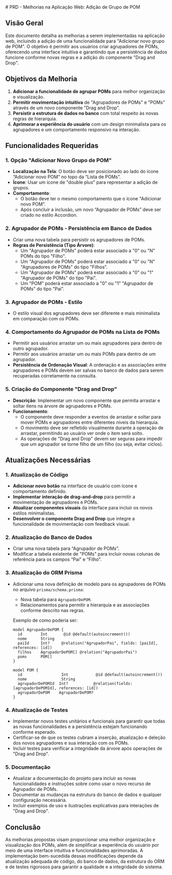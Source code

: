 <PRD>  
# PRD - Melhorias na Aplicação Web: Adição de Grupo de POM    
  
## Visão Geral    
  
Este documento detalha as melhorias a serem implementadas na aplicação web, incluindo a adição de uma funcionalidade para "Adicionar novo grupo de POM". O objetivo é permitir aos usuários criar agrupadores de POMs, oferecendo uma interface intuitiva e garantindo que a persistência de dados funcione conforme novas regras e a adição do componente "Drag and Drop".  
   
## Objetivos da Melhoria    
  
1. **Adicionar a funcionalidade de agrupar POMs** para melhor organização e visualização.    
2. **Permitir movimentação intuitiva** de "Agrupadores de POMs" e "POMs" através de um novo componente "Drag and Drop".    
3. **Persistir a estrutura de dados no banco** com total respeito às novas regras de hierarquia.    
4. **Aprimorar a experiência do usuário** com um design minimalista para os agrupadores e um comportamento responsivo na interação.    
  
## Funcionalidades Requeridas    
  
### 1. Opção "Adicionar Novo Grupo de POM"    
- **Localização na Tela**: O botão deve ser posicionado ao lado do ícone “Adicionar novo POM” no topo da “Lista de POMs”.    
- **Ícone**: Usar um ícone de "double plus" para representar a adição de grupos.    
- **Comportamento**:     
  - O botão deve ter o mesmo comportamento que o ícone "Adicionar novo POM".    
  - Após concluir a inclusão, um novo “Agrupador de POMs” deve ser criado no estilo Accordion.    
  
### 2. Agrupador de POMs - Persistência em Banco de Dados    
- Criar uma nova tabela para persistir os agrupadores de POMs.    
- **Regras de Persistência (Tipo Árvore)**:    
  - Um "Agrupador de POMs" poderá estar associado a "0" ou "N" POMs do tipo "Filho".    
  - Um "Agrupador de POMs" poderá estar associado a "0" ou "N" "Agrupadores de POMs" do tipo "Filhos".    
  - Um "Agrupador de POMs" poderá estar associado a "0" ou "1" "Agrupador de POMs" do tipo "Pai".    
  - Um "POM" poderá estar associado a "0" ou "1" "Agrupador de POMs" do tipo "Pai".    
  
### 3. Agrupador de POMs - Estilo    
- O estilo visual dos agrupadores deve ser diferente e mais minimalista em comparação com os POMs.    
  
### 4. Comportamento do Agrupador de POMs na Lista de POMs    
- Permitir aos usuários arrastar um ou mais agrupadores para dentro de outro agrupador.    
- Permitir aos usuários arrastar um ou mais POMs para dentro de um agrupador.    
- **Persistência de Ordenação Visual**: A ordenação e as associações entre agrupadores e POMs devem ser salvas no banco de dados para serem recuperadas corretamente na consulta.    
  
### 5. Criação do Componente "Drag and Drop"    
- **Descrição**: Implementar um novo componente que permita arrastar e soltar itens na árvore de agrupadores e POMs.    
- **Funcionamento**:   
  - O componente deve responder a eventos de arrastar e soltar para mover POMs e agrupadores entre diferentes níveis da hierarquia.    
  - O movimento deve ser refletido visualmente durante a operação de arrastar, permitindo ao usuário ver onde o item será solto.    
  - As operações de "Drag and Drop" devem ser seguras para impedir que um agrupador se torne filho de um filho (ou seja, evitar ciclos).    
  
## Atualizações Necessárias    
  
### 1. Atualização de Código    
- **Adicionar novo botão** na interface de usuário com ícone e comportamento definido.    
- **Implementar interação de drag-and-drop** para permitir a movimentação de agrupadores e POMs.    
- **Atualizar componentes visuais** da interface para incluir os novos estilos minimalistas.    
- **Desenvolver o componente Drag and Drop** que integre a funcionalidade de movimentação com feedback visual.    
  
### 2. Atualização do Banco de Dados    
- Criar uma nova tabela para “Agrupador de POMs”.    
- Modificar a tabela existente de "POMs" para incluir novas colunas de referência para os campos “Pai” e “Filho”.    
  
### 3. Atualização do ORM Prisma    
- Adicionar uma nova definição de modelo para os agrupadores de POMs no arquivo `prisma/schema.prisma`:    
  - Nova tabela para `AgrupadorDePOM`.    
  - Relacionamentos para permitir a hierarquia e as associações conforme descrito nas regras.    
      
  Exemplo de como poderia ser:    
  ```prisma    
  model AgrupadorDePOM {    
    id        Int       @id @default(autoincrement())    
    nome      String    
    paiId     Int?     @relation("AgrupadorPai", fields: [paiId], references: [id])    
    filhos    AgrupadorDePOM[] @relation("AgrupadorPai")    
    poms      POM[]    
  }    
    
  model POM {    
    id                 Int            @id @default(autoincrement())    
    nome               String    
    agrupadorDePOMId  Int?           @relation(fields: [agrupadorDePOMId], references: [id])     
    agrupadorDePOM    AgrupadorDePOM?    
  }    
  ```    
  
### 4.  Atualização de Testes    
- Implementar novos testes unitários e funcionais para garantir que todas as novas funcionalidades e a persistência estejam funcionando conforme esperado.    
- Certificar-se de que os testes cubram a inserção, atualização e deleção dos novos agrupadores e sua interação com os POMs.    
- Incluir testes para verificar a integridade da árvore após operações de "Drag and Drop".    
  
### 5. Documentação    
- Atualizar a documentação do projeto para incluir as novas funcionalidades e instruções sobre como usar o novo recurso de Agrupador de POMs.    
- Documentar as mudanças na estrutura do banco de dados e qualquer configuração necessária.    
- Incluir exemplos de uso e ilustrações explicativas para interações de "Drag and Drop".    
  
## Conclusão    
  
As melhorias propostas visam proporcionar uma melhor organização e visualização dos POMs, além de simplificar a experiência do usuário por meio de uma interface intuitiva e funcionalidades aprimoradas. A implementação bem-sucedida dessas modificações depende da atualização adequada de código, do banco de dados, da estrutura do ORM e de testes rigorosos para garantir a qualidade e a integridade do sistema.    
</PRD>